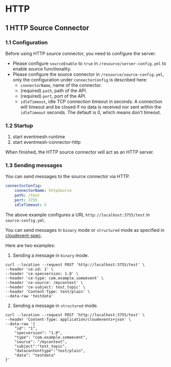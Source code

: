 # HTTP

## 1 HTTP Source Connector

### 1.1 Configuration

Before using HTTP source connector, you need to configure the server.
- Please configure `sourceEnable` to `true` in `/resource/server-config.yml` to enable source functionality.
- Please configure the source connector in `/resource/source-config.yml`, only the configuration under `connectorConfig` is described here:
  - `connectorName`, name of the connector.
  - (required) `path`, path of the API.
  - (required) `port`, port of the API.
  - `idleTimeout`, idle TCP connection timeout in seconds. A connection will timeout and be closed if no data is received nor sent within the `idleTimeout` seconds. The default is 0, which means don't timeout.

### 1.2 Startup

1. start eventmesh-runtime
2. start eventmesh-connector-http

When finished, the HTTP source connector will act as an HTTP server.

### 1.3 Sending messages

You can send messages to the source connector via HTTP.

```yaml
connectorConfig:
    connectorName: httpSource
    path: /test
    port: 3755
    idleTimeout: 5
```

The above example configures a URL `http://localhost:3755/test` in `source-config.yml`.

You can send messages in `binary` mode or `structured` mode as specified in [cloudevent-spec](https://github.com/cloudevents/spec/blob/v1.0.2/cloudevents/bindings/http-protocol-binding.md).

Here are two examples:

1. Sending a message in `binary` mode.

```shell
curl --location --request POST 'http://localhost:3755/test' \
--header 'ce-id: 1' \
--header 'ce-specversion: 1.0' \
--header 'ce-type: com.example.someevent' \
--header 'ce-source: /mycontext' \
--header 'ce-subject: test_topic' \
--header 'Content-Type: text/plain' \
--data-raw 'testdata'
```

2. Sending a message in `structured` mode.

```shell
curl --location --request POST 'http://localhost:3755/test' \
--header 'Content-Type: application/cloudevents+json' \
--data-raw '{
    "id": "1",
    "specversion": "1.0",
    "type": "com.example.someevent",
    "source": "/mycontext",
    "subject":"test_topic",
    "datacontenttype":"text/plain",
    "data": "testdata"
}'
```
